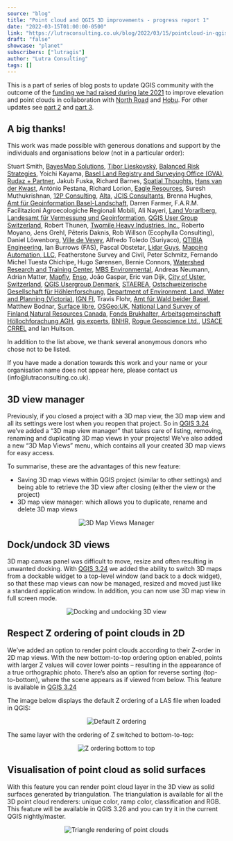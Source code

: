 ```yaml
---
source: "blog"
title: "Point cloud and QGIS 3D improvements - progress report 1"
date: "2022-03-15T01:00:00-0500"
link: "https://lutraconsulting.co.uk/blog/2022/03/15/pointcloud-in-qgis-update-1/"
draft: "false"
showcase: "planet"
subscribers: ["lutragis"]
author: "Lutra Consulting"
tags: []
---
```


<p>This is a part of series of blog posts to update QGIS community with the outcome of the <a href="https://www.lutraconsulting.co.uk/crowdfunding/elevation-pointcloud-enhancements-qgis/">funding we had raised during late 2021</a> to improve elevation and point clouds in collaboration with <a href="https://north-road.com/">North Road</a> and <a href="https://hobu.co/">Hobu</a>. For other updates see <a href="https://www.lutraconsulting.co.uk/blog/2022/04/05/pointcloud-in-qgis-update-2/">part 2</a> and <a href="https://www.lutraconsulting.co.uk/blog/2022/06/16/pointcloud-in-qgis-update-3/">part 3</a>.</p>

<h2 id="a-big-thanks">A big thanks!</h2>
<p>This work was made possible with generous donations and support by the individuals and organisations below (not in a particular order):</p>

<p>Stuart Smith, <a href="http://bayesmap.com/">BayesMap Solutions</a>, <a href="https://www.researchgate.net/profile/Tibor-Lieskovsky">Tibor Lieskovský</a>, <a href="http://www.balrisk.com/">Balanced Risk Strategies</a>, Yoichi Kayama, <a href="https://www.gva.bs.ch/">Basel Land Registry and Surveying Office (GVA)</a>, <a href="https://www.rudaz.ch/index.php/en/">Rudaz + Partner</a>, Jakub Fuska, Richard Barnes, <a href="https://spatialthoughts.com">Spatial Thoughts</a>, <a href="https://twitter.com/hansakwast">Hans van der Kwast</a>, António Pestana, Richard Lorion, <a href="http://www.eagleresources.com/">Eagle Resources</a>, Suresh Muthukrishnan, <a href="https://www.12p.consulting/">12P Consulting</a>, <a href="https://www.alta.is/">Alta</a>, <a href="https://jcis.net.au/">JCIS Consultants</a>, Brenna Hughes, <a href="https://www.baselland.ch/">Amt für Geoinformation Basel-Landschaft</a>, Darren Farmer, F.A.R.M. Facilitazioni Agroecologiche Regionali Mobili, Ali Nayeri, <a href="https://vorarlberg.at/">Land Vorarlberg, Landesamt für Vermessung und Geoinformation</a>, <a href="https://qgis.ch/en">QGIS User Group Switzerland</a>, Robert Thunen, <a href="https://twomile.com">Twomile Heavy Industries, Inc.</a>, Roberto Moyano, Jens Grehl, Pēteris Daknis, Rob Willson (Ecophylla Consulting), Daniel Löwenborg, <a href="https://www.vevey.ch/">Ville de Vevey</a>, Alfredo Toledo (Suriyaco), <a href="https://qtibia.ro/">QTIBIA Engineering</a>, Ian Burrows (FAS), Pascal Obstetar, <a href="http://www.lidarguys.com/">Lidar Guys</a>, <a href="https://mappingautomation.com/">Mapping Automation, LLC</a>, Featherstone Survey and Civil, Peter Schmitz, Fernando Michel Tuesta Chichipe, Hugo Sørensen, Bernie Connors, <a href="https://www.thewatershedcenter.com/">Watershed Research and Training Center</a>, <a href="https://mbsenvironmental.com.au/">MBS Environmental</a>, Andreas Neumann, Adrian Matter, <a href="http://mapfly.fr/">Mapfly</a>, <a href="https://www.lutraconsulting.co.uk/blog/categories/qgis/www.ensogeospatial.com">Enso</a>, João Gaspar, Eric van Dijk, <a href="https://www.uster.ch/">City of Uster, Switzerland</a>, <a href="https://www.lutraconsulting.co.uk/blog/categories/qgis/qgis.dk">QGIS Usergroup Denmark</a>, <a href="https://www.staerea.net/">STAEREA</a>, <a href="https://ogh.ch/">Ostschweizerische Gesellschaft für Höhlenforschung</a>, <a href="https://www.delwp.vic.gov.au/">Department of Environment, Land, Water and Planning (Victoria)</a>, <a href="https://www.ignfi.fr/">IGN FI</a>, Travis Flohr, <a href="https://www.baselland.ch/">Amt für Wald beider Basel</a>, Matthew Bodnar, <a href="http://www.surfacelibre.fr/">Surface libre</a>, <a href="https://uk.osgeo.org/">OSGeo:UK</a>, <a href="https://www.maanmittauslaitos.fi/en">National Land Survey of Finland</a>,<a href="https://www.nrcan.gc.ca/home">Natural Resources Canada</a>, <a href="http://zie.ch/">Fonds Brukhalter, Arbeitsgemeinschaft Höllochforachung AGH</a>, <a href="http://gisxperts.de/">gis experts</a>, <a href="https://bnhr.xyz">BNHR</a>, <a href="http://roguegeoscience.com/">Rogue Geoscience Ltd.</a>, <a href="https://www.erdc.usace.army.mil/Locations/CRREL/">USACE CRREL</a> and Ian Huitson.</p>

<p>In addition to the list above, we thank several anonymous donors who chose not to be listed.</p>

<p>If you have made a donation towards this work and your name or your organisation name does not appear here, please contact us (info@lutraconsulting.co.uk).</p>

<h2 id="3d-view-manager">3D view manager</h2>
<p>Previously, if you closed a project with a 3D map view, the 3D map view and all its settings were lost when you reopen that project. So in <a href="https://www.qgis.org/en/site/forusers/visualchangelog324/index.html#feature-3d-map-view-manager">QGIS 3.24</a> we’ve added a “3D map view manager” that takes care of listing, removing, renaming and duplicating 3D map views in your projects! We’ve also added a new “3D Map Views” menu, which contains all your created 3D map views for easy access.</p>

<p>To summarise, these are the advantages of this new feature:</p>

<ul>
  <li>Saving 3D map views within QGIS project (similar to other settings) and being able to retrieve the 3D view after closing (either the view or the project)</li>
  <li>3D map view manager: which allows you to duplicate, rename and delete 3D map views</li>
</ul>

<center>
  <p><img alt="3D Map Views Manager" src="https://lutraconsulting.co.uk/img/posts/3d_map_view_manager.png" title="3d map view manager" /></p>
</center>

<h2 id="dockundock-3d-views">Dock/undock 3D views</h2>
<p>3D map canvas panel was difficult to move, resize and often resulting in unwanted docking. With <a href="https://www.qgis.org/en/site/forusers/visualchangelog324/index.html#feature-dock-undock-3d-views">QGIS 3.24</a> we added the ability to switch 3D maps from a dockable widget to a top-level window (and back to a dock widget), so that these map views can now be managed, resized and moved just like a standard application window. In addition, you can now use 3D map view in full screen mode.</p>

<center>
  <p><img alt="Docking and undocking 3D view" src="https://lutraconsulting.co.uk/img/posts/dock_undock.gif" title="Docking and undocking 3D view" /></p>
</center>

<h2 id="respect-z-ordering-of-point-clouds-in-2d">Respect Z ordering of point clouds in 2D</h2>
<p>We’ve added an option to render point clouds according to their Z-order in 2D map views. With the new bottom-to-top ordering option enabled, points with larger Z values will cover lower points – resulting in the appearance of a true orthographic photo. There’s also an option for reverse sorting (top-to-bottom), where the scene appears as if viewed from below. This feature is available in <a href="https://www.qgis.org/en/site/forusers/visualchangelog324/index.html#feature-respect-z-ordering-when-rendering-point-clouds-in-2d">QGIS 3.24</a></p>

<p>The image below displays the default Z ordering of a LAS file when loaded in QGIS:</p>

<center>
  <p><img alt="Default Z ordering" src="https://lutraconsulting.co.uk/img/posts/pc_z_order_default.png" title="Default Z ordering" /></p>
</center>

<p>The same layer with the ordering of Z switched to bottom-to-top:</p>

<center>
  <p><img alt="Z ordering bottom to top" src="https://lutraconsulting.co.uk/img/posts/pc_z_order_btm_to_top.png" title="Z ordering bottom to top" /></p>
</center>

<h2 id="visualisation-of-point-cloud-as-solid-surfaces">Visualisation of point cloud as solid surfaces</h2>
<p>With this feature you can render point cloud layer in the 3D view as solid surfaces generated by triangulation. The triangulation is available for all the 3D point cloud renderers: unique color, ramp color, classification and RGB. This feature will be available in QGIS 3.26 and you can try it in the current QGIS nightly/master.</p>

<center>
  <p><img alt="Triangle rendering of point clouds" src="https://lutraconsulting.co.uk/img/posts/mesh_rendering.gif" title="Triangle rendering of point clouds" /></p>
</center>
